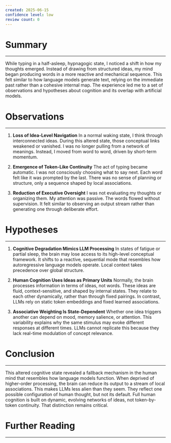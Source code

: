 ```yaml
---
created: 2025-06-15
confidence level: low
review count: 0
---
```

# Summary
---
While typing in a half-asleep, hypnagogic state, I noticed a shift in how my thoughts emerged. Instead of drawing from structured ideas, my mind began producing words in a more reactive and mechanical sequence. This felt similar to how language models generate text, relying on the immediate past rather than a cohesive internal map. The experience led me to a set of observations and hypotheses about cognition and its overlap with artificial models.

# Observations
---
1. **Loss of Idea-Level Navigation**
   In a normal waking state, I think through interconnected ideas. During this altered state, those conceptual links weakened or vanished. I was no longer pulling from a network of meanings. Instead, I moved from word to word, driven by short-term momentum.

2. **Emergence of Token-Like Continuity**
   The act of typing became automatic. I was not consciously choosing what to say next. Each word felt like it was prompted by the last. There was no sense of planning or structure, only a sequence shaped by local associations.

3. **Reduction of Executive Oversight**
   I was not evaluating my thoughts or organizing them. My attention was passive. The words flowed without supervision. It felt similar to observing an output stream rather than generating one through deliberate effort.

# Hypotheses
---
1. **Cognitive Degradation Mimics LLM Processing**
   In states of fatigue or partial sleep, the brain may lose access to its high-level conceptual framework. It shifts to a reactive, sequential mode that resembles how autoregressive language models operate. Local context takes precedence over global structure.

2. **Human Cognition Uses Ideas as Primary Units**
   Normally, the brain processes information in terms of ideas, not words. These ideas are fluid, context-sensitive, and shaped by internal states. They relate to each other dynamically, rather than through fixed pairings. In contrast, LLMs rely on static token embeddings and fixed learned associations.

3. **Associative Weighting Is State-Dependent**
   Whether one idea triggers another can depend on mood, memory salience, or attention. This variability explains why the same stimulus may evoke different responses at different times. LLMs cannot replicate this because they lack real-time modulation of concept relevance.

# Conclusion
---
This altered cognitive state revealed a fallback mechanism in the human mind that resembles how language models function. When deprived of higher-order processing, the brain can reduce its output to a stream of local associations. This makes LLMs less alien than they seem. They reflect one possible configuration of human thought, but not its default. Full human cognition is built on dynamic, evolving networks of ideas, not token-by-token continuity. That distinction remains critical.

# Further Reading
---